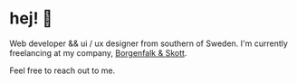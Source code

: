 # hej! 👋

Web developer && ui / ux designer from southern of Sweden. 
I'm currently freelancing at my company, [Borgenfalk & Skott](https://github.com/Borgenfalk-Skott).

Feel free to reach out to me.

